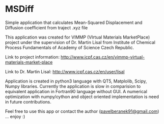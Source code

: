 # MSDiff
Simple application that calculates Mean-Squared Displacement and Diffusion coefficient from traject .xyz file

This application was created for VIMMP (VIrtual Materials MarketPlace) project under the supervision of Dr. Martin Lísal from Institute of Chemical Process Fundamentals of Academy of Science Czech Republic.

Link to project information:
http://www.icpf.cas.cz/en/vimmp-virtual-materials-market-place

Link to Dr. Martin Lisal:
http://www.icpf.cas.cz/en/user/lisal

Application is created in python3 language with QT5, Matplolib, Scipy, Numpy libraries. Currently the application is slow in comparision to equivalent application in Fortran90 language without GUI. A numerical optimization with numpy/cython and object oriented implementation is need in future contributions.

Feel free to use this app or contact the author (pavelberanek91@gmail.com) ... enjoy :)
